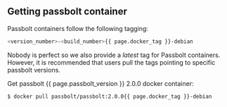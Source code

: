 ## Getting passbolt container

Passbolt containers follow the following tagging:

```bash
<version_number>-<build_number>{{ page.docker_tag }}-debian
```

Nobody is perfect so we also provide a  _latest_ tag for Passbolt containers. However, it is recommended that users pull the tags pointing to specific passbolt versions.

Get passbolt {{ page.passbolt_version }} 2.0.0 docker container:
```bash
$ docker pull passbolt/passbolt:2.0.0{{ page.docker_tag }}-debian
```
